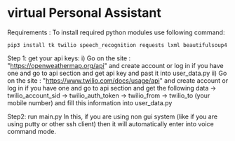 # virtual Personal Assistant

Requirements :
To install required python modules use following command:
    
    pip3 install tk twilio speech_recognition requests lxml beautifulsoup4
    
    
Step 1: get your api keys:
i) Go on the site : "https://openweathermap.org/api" and create account or log in if you have one and go to api section and get api key
and past it into user_data.py 
ii) Go on the site : "https://www.twilio.com/docs/usage/api" and create account or log in if you have one and go to api section and get the following data
    -> twilio_account_sid
    -> twilio_auth_token
    -> twilio_from
    -> twilio_to (your mobile number)
 and fill this information into user_data.py
 
 
Step2: run main.py
In this, if you are using non gui system (like if you are using putty or other ssh client) then it will automatically enter into voice command mode.

